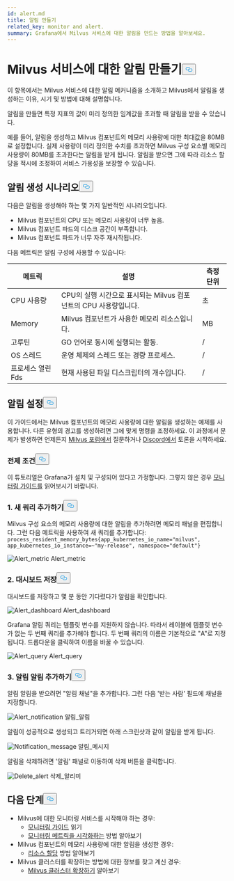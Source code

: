 ```yaml
---
id: alert.md
title: 알림 만들기
related_key: monitor and alert.
summary: Grafana에서 Milvus 서비스에 대한 알림을 만드는 방법을 알아보세요.
---
```

<h1 id="Create-an-Alert-for-Milvus-Services" class="common-anchor-header">Milvus 서비스에 대한 알림 만들기<button data-href="#Create-an-Alert-for-Milvus-Services" class="anchor-icon" translate="no">
      <svg translate="no"
        aria-hidden="true"
        focusable="false"
        height="20"
        version="1.1"
        viewBox="0 0 16 16"
        width="16"
      >
        <path
          fill="#0092E4"
          fill-rule="evenodd"
          d="M4 9h1v1H4c-1.5 0-3-1.69-3-3.5S2.55 3 4 3h4c1.45 0 3 1.69 3 3.5 0 1.41-.91 2.72-2 3.25V8.59c.58-.45 1-1.27 1-2.09C10 5.22 8.98 4 8 4H4c-.98 0-2 1.22-2 2.5S3 9 4 9zm9-3h-1v1h1c1 0 2 1.22 2 2.5S13.98 12 13 12H9c-.98 0-2-1.22-2-2.5 0-.83.42-1.64 1-2.09V6.25c-1.09.53-2 1.84-2 3.25C6 11.31 7.55 13 9 13h4c1.45 0 3-1.69 3-3.5S14.5 6 13 6z"
        ></path>
      </svg>
    </button></h1><p>이 항목에서는 Milvus 서비스에 대한 알림 메커니즘을 소개하고 Milvus에서 알림을 생성하는 이유, 시기 및 방법에 대해 설명합니다.</p>
<p>알림을 만들면 특정 지표의 값이 미리 정의한 임계값을 초과할 때 알림을 받을 수 있습니다.</p>
<p>예를 들어, 알림을 생성하고 Milvus 컴포넌트의 메모리 사용량에 대한 최대값을 80MB로 설정합니다. 실제 사용량이 미리 정의한 수치를 초과하면 Milvus 구성 요소별 메모리 사용량이 80MB를 초과한다는 알림을 받게 됩니다. 알림을 받으면 그에 따라 리소스 할당을 적시에 조정하여 서비스 가용성을 보장할 수 있습니다.</p>
<h2 id="Scenarios-for-creating-alerts" class="common-anchor-header">알림 생성 시나리오<button data-href="#Scenarios-for-creating-alerts" class="anchor-icon" translate="no">
      <svg translate="no"
        aria-hidden="true"
        focusable="false"
        height="20"
        version="1.1"
        viewBox="0 0 16 16"
        width="16"
      >
        <path
          fill="#0092E4"
          fill-rule="evenodd"
          d="M4 9h1v1H4c-1.5 0-3-1.69-3-3.5S2.55 3 4 3h4c1.45 0 3 1.69 3 3.5 0 1.41-.91 2.72-2 3.25V8.59c.58-.45 1-1.27 1-2.09C10 5.22 8.98 4 8 4H4c-.98 0-2 1.22-2 2.5S3 9 4 9zm9-3h-1v1h1c1 0 2 1.22 2 2.5S13.98 12 13 12H9c-.98 0-2-1.22-2-2.5 0-.83.42-1.64 1-2.09V6.25c-1.09.53-2 1.84-2 3.25C6 11.31 7.55 13 9 13h4c1.45 0 3-1.69 3-3.5S14.5 6 13 6z"
        ></path>
      </svg>
    </button></h2><p>다음은 알림을 생성해야 하는 몇 가지 일반적인 시나리오입니다.</p>
<ul>
<li>Milvus 컴포넌트의 CPU 또는 메모리 사용량이 너무 높음.</li>
<li>Milvus 컴포넌트 파드의 디스크 공간이 부족합니다.</li>
<li>Milvus 컴포넌트 파드가 너무 자주 재시작됩니다.</li>
</ul>
<p>다음 메트릭은 알림 구성에 사용할 수 있습니다:</p>
<table>
<thead>
<tr><th>메트릭</th><th>설명</th><th>측정 단위</th></tr>
</thead>
<tbody>
<tr><td>CPU 사용량</td><td>CPU의 실행 시간으로 표시되는 Milvus 컴포넌트의 CPU 사용량입니다.</td><td>초</td></tr>
<tr><td>Memory</td><td>Milvus 컴포넌트가 사용한 메모리 리소스입니다.</td><td>MB</td></tr>
<tr><td>고루틴</td><td>GO 언어로 동시에 실행되는 활동.</td><td>/</td></tr>
<tr><td>OS 스레드</td><td>운영 체제의 스레드 또는 경량 프로세스.</td><td>/</td></tr>
<tr><td>프로세스 열린 Fds</td><td>현재 사용된 파일 디스크립터의 개수입니다.</td><td>/</td></tr>
</tbody>
</table>
<h2 id="Set-up-alerts" class="common-anchor-header">알림 설정<button data-href="#Set-up-alerts" class="anchor-icon" translate="no">
      <svg translate="no"
        aria-hidden="true"
        focusable="false"
        height="20"
        version="1.1"
        viewBox="0 0 16 16"
        width="16"
      >
        <path
          fill="#0092E4"
          fill-rule="evenodd"
          d="M4 9h1v1H4c-1.5 0-3-1.69-3-3.5S2.55 3 4 3h4c1.45 0 3 1.69 3 3.5 0 1.41-.91 2.72-2 3.25V8.59c.58-.45 1-1.27 1-2.09C10 5.22 8.98 4 8 4H4c-.98 0-2 1.22-2 2.5S3 9 4 9zm9-3h-1v1h1c1 0 2 1.22 2 2.5S13.98 12 13 12H9c-.98 0-2-1.22-2-2.5 0-.83.42-1.64 1-2.09V6.25c-1.09.53-2 1.84-2 3.25C6 11.31 7.55 13 9 13h4c1.45 0 3-1.69 3-3.5S14.5 6 13 6z"
        ></path>
      </svg>
    </button></h2><p>이 가이드에서는 Milvus 컴포넌트의 메모리 사용량에 대한 알림을 생성하는 예제를 사용합니다. 다른 유형의 경고를 생성하려면 그에 맞게 명령을 조정하세요. 이 과정에서 문제가 발생하면 언제든지 <a href="https://discuss.milvus.io/">Milvus 포럼에서</a> 질문하거나 <a href="https://discord.com/invite/8uyFbECzPX">Discord에서</a> 토론을 시작하세요.</p>
<h3 id="Prerequisites" class="common-anchor-header">전제 조건<button data-href="#Prerequisites" class="anchor-icon" translate="no">
      <svg translate="no"
        aria-hidden="true"
        focusable="false"
        height="20"
        version="1.1"
        viewBox="0 0 16 16"
        width="16"
      >
        <path
          fill="#0092E4"
          fill-rule="evenodd"
          d="M4 9h1v1H4c-1.5 0-3-1.69-3-3.5S2.55 3 4 3h4c1.45 0 3 1.69 3 3.5 0 1.41-.91 2.72-2 3.25V8.59c.58-.45 1-1.27 1-2.09C10 5.22 8.98 4 8 4H4c-.98 0-2 1.22-2 2.5S3 9 4 9zm9-3h-1v1h1c1 0 2 1.22 2 2.5S13.98 12 13 12H9c-.98 0-2-1.22-2-2.5 0-.83.42-1.64 1-2.09V6.25c-1.09.53-2 1.84-2 3.25C6 11.31 7.55 13 9 13h4c1.45 0 3-1.69 3-3.5S14.5 6 13 6z"
        ></path>
      </svg>
    </button></h3><p>이 튜토리얼은 Grafana가 설치 및 구성되어 있다고 가정합니다. 그렇지 않은 경우 <a href="/docs/ko/monitor.md">모니터링 가이드를</a> 읽어보시기 바랍니다.</p>
<h3 id="1-Add-a-new-query" class="common-anchor-header">1. 새 쿼리 추가하기<button data-href="#1-Add-a-new-query" class="anchor-icon" translate="no">
      <svg translate="no"
        aria-hidden="true"
        focusable="false"
        height="20"
        version="1.1"
        viewBox="0 0 16 16"
        width="16"
      >
        <path
          fill="#0092E4"
          fill-rule="evenodd"
          d="M4 9h1v1H4c-1.5 0-3-1.69-3-3.5S2.55 3 4 3h4c1.45 0 3 1.69 3 3.5 0 1.41-.91 2.72-2 3.25V8.59c.58-.45 1-1.27 1-2.09C10 5.22 8.98 4 8 4H4c-.98 0-2 1.22-2 2.5S3 9 4 9zm9-3h-1v1h1c1 0 2 1.22 2 2.5S13.98 12 13 12H9c-.98 0-2-1.22-2-2.5 0-.83.42-1.64 1-2.09V6.25c-1.09.53-2 1.84-2 3.25C6 11.31 7.55 13 9 13h4c1.45 0 3-1.69 3-3.5S14.5 6 13 6z"
        ></path>
      </svg>
    </button></h3><p>Milvus 구성 요소의 메모리 사용량에 대한 알림을 추가하려면 메모리 패널을 편집합니다. 그런 다음 메트릭을 사용하여 새 쿼리를 추가합니다: <code translate="no">process_resident_memory_bytes{app_kubernetes_io_name=&quot;milvus&quot;, app_kubernetes_io_instance=~&quot;my-release&quot;, namespace=&quot;default&quot;}</code></p>
<p>
  
   <span class="img-wrapper"> <img translate="no" src="/docs/v2.6.x/assets/alert_metric.png" alt="Alert_metric" class="doc-image" id="alert_metric" />
   </span> <span class="img-wrapper"> <span>Alert_metric</span> </span></p>
<h3 id="2-Save-the-dashboard" class="common-anchor-header">2. 대시보드 저장<button data-href="#2-Save-the-dashboard" class="anchor-icon" translate="no">
      <svg translate="no"
        aria-hidden="true"
        focusable="false"
        height="20"
        version="1.1"
        viewBox="0 0 16 16"
        width="16"
      >
        <path
          fill="#0092E4"
          fill-rule="evenodd"
          d="M4 9h1v1H4c-1.5 0-3-1.69-3-3.5S2.55 3 4 3h4c1.45 0 3 1.69 3 3.5 0 1.41-.91 2.72-2 3.25V8.59c.58-.45 1-1.27 1-2.09C10 5.22 8.98 4 8 4H4c-.98 0-2 1.22-2 2.5S3 9 4 9zm9-3h-1v1h1c1 0 2 1.22 2 2.5S13.98 12 13 12H9c-.98 0-2-1.22-2-2.5 0-.83.42-1.64 1-2.09V6.25c-1.09.53-2 1.84-2 3.25C6 11.31 7.55 13 9 13h4c1.45 0 3-1.69 3-3.5S14.5 6 13 6z"
        ></path>
      </svg>
    </button></h3><p>대시보드를 저장하고 몇 분 동안 기다렸다가 알림을 확인합니다.</p>
<p>
  
   <span class="img-wrapper"> <img translate="no" src="/docs/v2.6.x/assets/alert_dashboard.png" alt="Alert_dashboard" class="doc-image" id="alert_dashboard" />
   </span> <span class="img-wrapper"> <span>Alert_dashboard</span> </span></p>
<p>Grafana 알림 쿼리는 템플릿 변수를 지원하지 않습니다. 따라서 레이블에 템플릿 변수가 없는 두 번째 쿼리를 추가해야 합니다. 두 번째 쿼리의 이름은 기본적으로 "A"로 지정됩니다. 드롭다운을 클릭하여 이름을 바꿀 수 있습니다.</p>
<p>
  
   <span class="img-wrapper"> <img translate="no" src="/docs/v2.6.x/assets/alert_query.png" alt="Alert_query" class="doc-image" id="alert_query" />
   </span> <span class="img-wrapper"> <span>Alert_query</span> </span></p>
<h3 id="3-Add-alert-notifications" class="common-anchor-header">3. 알림 알림 추가하기<button data-href="#3-Add-alert-notifications" class="anchor-icon" translate="no">
      <svg translate="no"
        aria-hidden="true"
        focusable="false"
        height="20"
        version="1.1"
        viewBox="0 0 16 16"
        width="16"
      >
        <path
          fill="#0092E4"
          fill-rule="evenodd"
          d="M4 9h1v1H4c-1.5 0-3-1.69-3-3.5S2.55 3 4 3h4c1.45 0 3 1.69 3 3.5 0 1.41-.91 2.72-2 3.25V8.59c.58-.45 1-1.27 1-2.09C10 5.22 8.98 4 8 4H4c-.98 0-2 1.22-2 2.5S3 9 4 9zm9-3h-1v1h1c1 0 2 1.22 2 2.5S13.98 12 13 12H9c-.98 0-2-1.22-2-2.5 0-.83.42-1.64 1-2.09V6.25c-1.09.53-2 1.84-2 3.25C6 11.31 7.55 13 9 13h4c1.45 0 3-1.69 3-3.5S14.5 6 13 6z"
        ></path>
      </svg>
    </button></h3><p>알림 알림을 받으려면 "알림 채널"을 추가합니다. 그런 다음 '받는 사람' 필드에 채널을 지정합니다.</p>
<p>
  
   <span class="img-wrapper"> <img translate="no" src="/docs/v2.6.x/assets/alert_notification.png" alt="Alert_notification" class="doc-image" id="alert_notification" />
   </span> <span class="img-wrapper"> <span>알림_알림</span> </span></p>
<p>알림이 성공적으로 생성되고 트리거되면 아래 스크린샷과 같이 알림을 받게 됩니다.</p>
<p>
  
   <span class="img-wrapper"> <img translate="no" src="/docs/v2.6.x/assets/notification_message.png" alt="Notification_message" class="doc-image" id="notification_message" />
   </span> <span class="img-wrapper"> <span>알림_메시지</span> </span></p>
<p>알림을 삭제하려면 '알림' 패널로 이동하여 삭제 버튼을 클릭합니다.</p>
<p>
  
   <span class="img-wrapper"> <img translate="no" src="/docs/v2.6.x/assets/delete_alert.png" alt="Delete_alert" class="doc-image" id="delete_alert" />
   </span> <span class="img-wrapper"> <span>삭제_알리미</span> </span></p>
<h2 id="Whats-next" class="common-anchor-header">다음 단계<button data-href="#Whats-next" class="anchor-icon" translate="no">
      <svg translate="no"
        aria-hidden="true"
        focusable="false"
        height="20"
        version="1.1"
        viewBox="0 0 16 16"
        width="16"
      >
        <path
          fill="#0092E4"
          fill-rule="evenodd"
          d="M4 9h1v1H4c-1.5 0-3-1.69-3-3.5S2.55 3 4 3h4c1.45 0 3 1.69 3 3.5 0 1.41-.91 2.72-2 3.25V8.59c.58-.45 1-1.27 1-2.09C10 5.22 8.98 4 8 4H4c-.98 0-2 1.22-2 2.5S3 9 4 9zm9-3h-1v1h1c1 0 2 1.22 2 2.5S13.98 12 13 12H9c-.98 0-2-1.22-2-2.5 0-.83.42-1.64 1-2.09V6.25c-1.09.53-2 1.84-2 3.25C6 11.31 7.55 13 9 13h4c1.45 0 3-1.69 3-3.5S14.5 6 13 6z"
        ></path>
      </svg>
    </button></h2><ul>
<li>Milvus에 대한 모니터링 서비스를 시작해야 하는 경우:<ul>
<li><a href="/docs/ko/monitor.md">모니터링 가이드</a> 읽기</li>
<li><a href="/docs/ko/visualize.md">모니터링 메트릭을 시각화하는</a> 방법 알아보기</li>
</ul></li>
<li>Milvus 컴포넌트의 메모리 사용량에 대한 알림을 생성한 경우:<ul>
<li><a href="/docs/ko/allocate.md#standalone">리소스 할당</a> 방법 알아보기</li>
</ul></li>
<li>Milvus 클러스터를 확장하는 방법에 대한 정보를 찾고 계신 경우:<ul>
<li><a href="/docs/ko/scaleout.md">Milvus 클러스터 확장하기</a> 알아보기</li>
</ul></li>
</ul>
